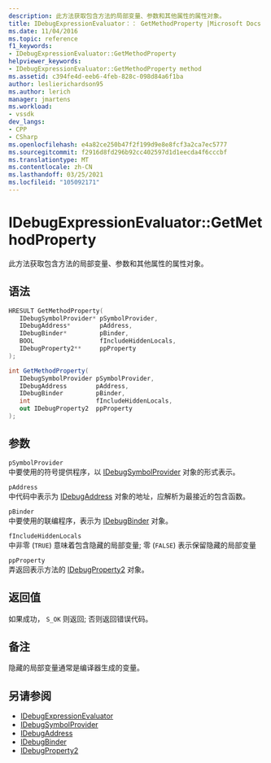 ```yaml
---
description: 此方法获取包含方法的局部变量、参数和其他属性的属性对象。
title: IDebugExpressionEvaluator：： GetMethodProperty |Microsoft Docs
ms.date: 11/04/2016
ms.topic: reference
f1_keywords:
- IDebugExpressionEvaluator::GetMethodProperty
helpviewer_keywords:
- IDebugExpressionEvaluator::GetMethodProperty method
ms.assetid: c394fe4d-eeb6-4feb-828c-098d84a6f1ba
author: leslierichardson95
ms.author: lerich
manager: jmartens
ms.workload:
- vssdk
dev_langs:
- CPP
- CSharp
ms.openlocfilehash: e4a82ce250b47f2f199d9e8e8fcf3a2ca7ec5777
ms.sourcegitcommit: f2916d8fd296b92cc402597d1d1eecda4f6cccbf
ms.translationtype: MT
ms.contentlocale: zh-CN
ms.lasthandoff: 03/25/2021
ms.locfileid: "105092171"
---
```

# <a name="idebugexpressionevaluatorgetmethodproperty"></a>IDebugExpressionEvaluator::GetMethodProperty
此方法获取包含方法的局部变量、参数和其他属性的属性对象。

## <a name="syntax"></a>语法

```cpp
HRESULT GetMethodProperty( 
   IDebugSymbolProvider* pSymbolProvider,
   IDebugAddress*        pAddress,
   IDebugBinder*         pBinder,
   BOOL                  fIncludeHiddenLocals,
   IDebugProperty2**     ppProperty
);
```

```csharp
int GetMethodProperty(
   IDebugSymbolProvider pSymbolProvider,
   IDebugAddress        pAddress,
   IDebugBinder         pBinder,
   int                  fIncludeHiddenLocals,
   out IDebugProperty2  ppProperty
);
```

## <a name="parameters"></a>参数
`pSymbolProvider`\
中要使用的符号提供程序，以 [IDebugSymbolProvider](../../../extensibility/debugger/reference/idebugsymbolprovider.md) 对象的形式表示。

`pAddress`\
中代码中表示为 [IDebugAddress](../../../extensibility/debugger/reference/idebugaddress.md) 对象的地址，应解析为最接近的包含函数。

`pBinder`\
中要使用的联编程序，表示为 [IDebugBinder](../../../extensibility/debugger/reference/idebugbinder.md) 对象。

`fIncludeHiddenLocals`\
中非零 (`TRUE`) 意味着包含隐藏的局部变量; 零 (`FALSE`) 表示保留隐藏的局部变量

`ppProperty`\
弄返回表示方法的 [IDebugProperty2](../../../extensibility/debugger/reference/idebugproperty2.md) 对象。

## <a name="return-value"></a>返回值
 如果成功， `S_OK` 则返回; 否则返回错误代码。

## <a name="remarks"></a>备注
 隐藏的局部变量通常是编译器生成的变量。

## <a name="see-also"></a>另请参阅
- [IDebugExpressionEvaluator](../../../extensibility/debugger/reference/idebugexpressionevaluator.md)
- [IDebugSymbolProvider](../../../extensibility/debugger/reference/idebugsymbolprovider.md)
- [IDebugAddress](../../../extensibility/debugger/reference/idebugaddress.md)
- [IDebugBinder](../../../extensibility/debugger/reference/idebugbinder.md)
- [IDebugProperty2](../../../extensibility/debugger/reference/idebugproperty2.md)
